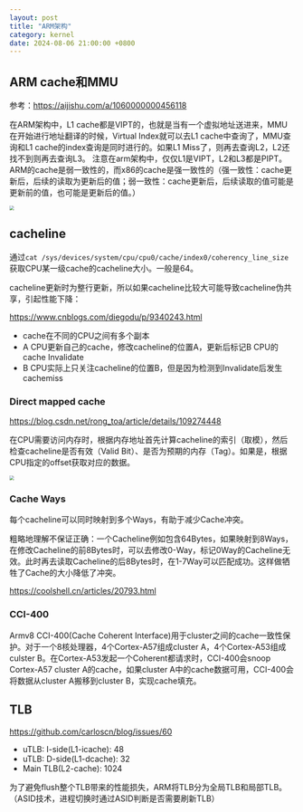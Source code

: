 ```yaml
---
layout: post
title: "ARM架构"
category: kernel
date: 2024-08-06 21:00:00 +0800
---
```


## ARM cache和MMU

参考：<https://aijishu.com/a/1060000000456118>

在ARM架构中，L1 cache都是VIPT的，也就是当有一个虚拟地址送进来，MMU在开始进行地址翻译的时候，Virtual Index就可以去L1 cache中查询了，MMU查询和L1 cache的index查询是同时进行的。如果L1 Miss了，则再去查询L2，L2还找不到则再去查询L3。 注意在arm架构中，仅仅L1是VIPT，L2和L3都是PIPT。ARM的cache是弱一致性的，而x86的cache是强一致性的（强一致性：cache更新后，后续的读取为更新后的值；弱一致性：cache更新后，后续读取的值可能是更新前的值，也可能是更新后的值。）

<img src="https://github.com/lclgo/draw/raw/master/github-io/ARM-cache-MMU.png" style="zoom:50%" />

## cacheline

通过`cat /sys/devices/system/cpu/cpu0/cache/index0/coherency_line_size`获取CPU某一级cache的cacheline大小。一般是64。

cacheline更新时为整行更新，所以如果cacheline比较大可能导致cacheline伪共享，引起性能下降：

<https://www.cnblogs.com/diegodu/p/9340243.html>

* cache在不同的CPU之间有多个副本
* A CPU更新自己的cache，修改cacheline的位置A，更新后标记B CPU的cache Invalidate
* B CPU实际上只关注cacheline的位置B，但是因为检测到Invalidate后发生cachemiss

### Direct mapped cache

<https://blog.csdn.net/rong_toa/article/details/109274448>

在CPU需要访问内存时，根据内存地址首先计算cacheline的索引（取模），然后检查cacheline是否有效（Valid Bit）、是否为预期的内存（Tag）。如果是，根据CPU指定的offset获取对应的数据。

<img src="https://github.com/lclgo/draw/raw/master/github-io/direct-mapped-cache.png" style="zoom:50%" />

### Cache Ways

每个cacheline可以同时映射到多个Ways，有助于减少Cache冲突。

粗略地理解不保证正确：一个Cacheline例如包含64Bytes，如果映射到8Ways，在修改Cacheline的前8Bytes时，可以去修改0-Way，标记0Way的Cacheline无效。此时再去读取Cacheline的后8Bytes时，在1-7Way可以匹配成功。这样做牺牲了Cache的大小降低了冲突。

<https://coolshell.cn/articles/20793.html>

### CCI-400

Armv8 CCI-400(Cache Coherent Interface)用于cluster之间的cache一致性保护。对于一个8核处理器，4个Cortex-A57组成cluster A，4个Cortex-A53组成culster B。在Cortex-A53发起一个Coherent都请求时，CCI-400会snoop Cortex-A57 cluster A的cache，如果cluster A中的cache数据可用，CCI-400会将数据从cluster A搬移到cluster B，实现cache填充。

## TLB

<https://github.com/carloscn/blog/issues/60>

* uTLB: I-side(L1-icache): 48
* uTLB: D-side(L1-dcache): 32
* Main TLB(L2-cache): 1024

为了避免flush整个TLB带来的性能损失，ARM将TLB分为全局TLB和局部TLB。（ASID技术，进程切换时通过ASID判断是否需要刷新TLB）

